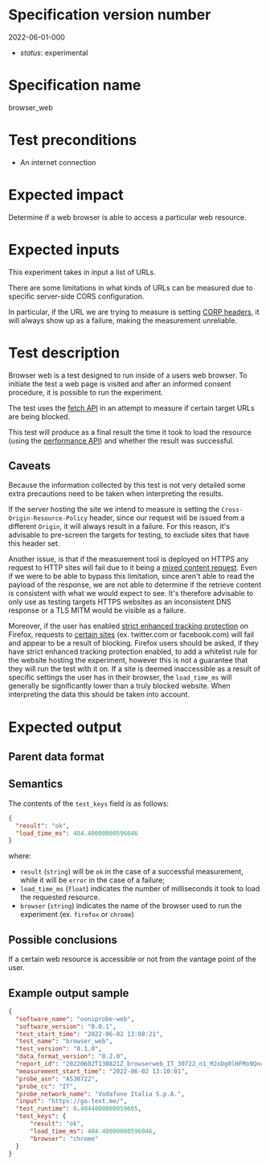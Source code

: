 # Specification version number

2022-06-01-000

* _status_: experimental

# Specification name

browser_web

# Test preconditions

* An internet connection

# Expected impact

Determine if a web browser is able to access a particular web resource.

# Expected inputs

This experiment takes in input a list of URLs.

There are some limitations in what kinds of URLs can be measured due to specific
server-side CORS configuration.

In particular, if the URL we are trying to measure is setting [CORP headers](https://developer.mozilla.org/en-US/docs/Web/HTTP/Cross-Origin_Resource_Policy_(CORP)),
it will always show up as a failure, making the measurement unreliable.

# Test description

Browser web is a test designed to run inside of a users web browser. To initiate
the test a web page is visited and after an informed consent procedure, it is
possible to run the experiment.

The test uses the [fetch
API](https://developer.mozilla.org/en-US/docs/Web/API/Fetch_API) in an attempt
to measure if certain target URLs are being blocked.

This test will produce as a final result the time it took to load the resource
(using the [performance
API](https://developer.mozilla.org/en-US/docs/Web/API/Performance)) and whether the
result was successful.

## Caveats

Because the information collected by this test is not very detailed some extra
precautions need to be taken when interpreting the results.

If the server hosting the site we intend to measure is setting the
`Cross-Origin-Resource-Policy` header, since our request will be issued from a
different `Origin`, it will always result in a failure. For this reason, it's
advisable to pre-screen the targets for testing, to exclude sites that have this
header set.

Another issue, is that if the measurement tool is deployed on HTTPS any request
to HTTP sites will fail due to it being a [mixed content request](https://developer.mozilla.org/en-US/docs/Web/Security/Mixed_content).
Even if we were to be able to bypass this limitation, since aren't able to read
the payload of the response, we are not able to determine if the retrieve
content is consistent with what we would expect to see. It's therefore advisable
to only use as testing targets HTTPS websites as an inconsistent DNS response or
a TLS MITM would be visible as a failure.

Moreover, if the user has enabled [strict enhanced tracking
protection](https://support.mozilla.org/en-US/kb/enhanced-tracking-protection-firefox-desktop#w_strict-enhanced-tracking-protection)
on Firefox, requests to [certain sites](https://github.com/disconnectme/disconnect-tracking-protection/blob/master/services.json) (ex. twitter.com or facebook.com) will
fail and appear to be a result of blocking.
Firefox users should be asked, if they have strict enhanced tracking protection
enabled, to add a whitelist rule for the website hosting the experiment,
however this is not a guarantee that they will run the test with it on.
If a site is deemed inaccessible as a result of specific settings the user has in their browser, the `load_time_ms` will generally be significantly lower than a truly blocked website. When interpreting the data this should be taken into account.

# Expected output

## Parent data format

## Semantics

The contents of the `test_keys` field is as follows:

```JSON
{
  "result": "ok",
  "load_time_ms": 404.40000000596046
}
```

where:

* `result` (`string`) will be `ok` in the case of a successful measurement,
  while it will be `error` in the case of a failure;
* `load_time_ms` (`float`) indicates the number of milliseconds it took to load
  the requested resource.
 * `browser` (`string`) indicates the name of the browser used to run the experiment (ex. `firefox` or `chrome`)

## Possible conclusions

If a certain web resource is accessible or not from the vantage point of the
user.

## Example output sample

```JSON
{
  "software_name": "ooniprobe-web",
  "software_version": "0.0.1",
  "test_start_time": "2022-06-02 13:08:21",
  "test_name": "browser_web",
  "test_version": "0.1.0",
  "data_format_version": "0.2.0",
  "report_id": "20220602T130821Z_browserweb_IT_30722_n1_MJoDg0lHFMo9QncM",
  "measurement_start_time": "2022-06-02 13:10:01",
  "probe_asn": "AS30722",
  "probe_cc": "IT",
  "probe_network_name": "Vodafone Italia S.p.A.",
  "input": "https://go-text.me/",
  "test_runtime": 0.4044000000059605,
  "test_keys": {
      "result": "ok",
      "load_time_ms": 404.40000000596046,
      "browser": "chrome"
  }
}
```
